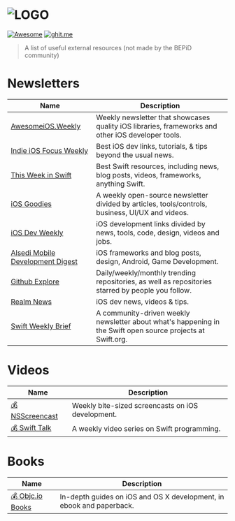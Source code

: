 ![LOGO](https://raw.githubusercontent.com/bepid-ifce/awesome-bepid/master/media/banner.png)
========================================
[![Awesome](https://cdn.rawgit.com/sindresorhus/awesome/d7305f38d29fed78fa85652e3a63e154dd8e8829/media/badge.svg)](https://github.com/sindresorhus/awesome)
[![ghit.me](https://ghit.me/badge.svg?repo=bepid-ifce/awesome-bepid)](https://ghit.me/repo/bepid-ifce/awesome-bepid)

> A list of useful external resources (not made by the BEPiD community)

# Newsletters
Name | Description
-----|------------
[AwesomeiOS.Weekly](https://github.com/vsouza/awesome-ios#weve-launched-our-newsletter-) | Weekly newsletter that showcases quality iOS libraries, frameworks and other iOS developer tools.
[Indie iOS Focus Weekly](https://indieiosfocus.curated.co/) | Best iOS dev links, tutorials, & tips beyond the usual news.
[This Week in Swift](https://swiftnews.curated.co/) | Best Swift resources, including news, blog posts, videos, frameworks, anything Swift.
[iOS Goodies](http://ios-goodies.com/) | A weekly open-source newsletter divided by articles, tools/controls, business, UI/UX and videos.
[iOS Dev Weekly](https://iosdevweekly.com/) | iOS development links divided by news, tools, code, design, videos and jobs.
[Alsedi Mobile Development Digest](http://blog.alsedi.com/mobile-development-digest/) | iOS frameworks and blog posts, design, Android, Game Development.
[Github Explore](https://github.com/explore/subscribe) | Daily/weekly/monthly trending repositories, as well as repositories starred by people you follow.
[Realm News](https://realm.io/news/) | iOS dev news, videos & tips.
[Swift Weekly Brief](https://swiftweekly.github.io) | A community-driven weekly newsletter about what's happening in the Swift open source projects at Swift.org.


# Videos
Name | Description
-----|------------
[💰 NSScreencast](http://nsscreencast.com/episodes) | Weekly bite-sized screencasts on iOS development.
[💰 Swift Talk](https://talk.objc.io) | A weekly video series on Swift programming.

# Books
Name | Description
-----|------------
[💰 Objc.io Books](https://www.objc.io/books/) | In-depth guides on iOS and OS X development, in ebook and paperback.
